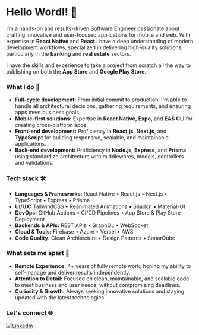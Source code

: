 # Hello Wordl! 👋 

I’m a hands-on and results-driven Software Engineer passionate about crafting innovative and user-focused applications for mobile and web. With expertise in **React Native** and **React** I have a deep understanding of modern development workflows, specialized in delivering high-quality solutions, particularly in the **banking** and **real estate** sectors.

I have the skills and experience to take a project from scratch all the way to publishing on both the **App Store** and **Google Play Store**.

### What I do 🚀
- **Full-cycle development:** From initial commit to production! I'm able to handle all architectural decisions, gathering requirements, and ensuring apps meet business goals.
- **Mobile-first solutions:** Expertise in **React Native**, **Expo**, and **EAS CLI** for creating cross-platform apps.
- **Front-end development:** Proficiency in **React.js**, **Next.js**, and **TypeScript** for building responsive, scalable, and maintainable applications.
- **Back-end development:** Proficiency in **Node.js**, **Express**, and **Prisma** using standardize architecture with middlewares, models, controllers and validations.

### Tech stack 🛠️
- **Languages & Frameworks:** React Native • React.js • Next.js • TypeScript • Express • Prisma
- **UI/UX:** TailwindCSS • Reanimated Animations • Shadcn • Material-UI
- **DevOps:** GitHub Actions • CI/CD Pipelines • App Store & Play Store Deployment
- **Backends & APIs:** REST APIs • GraphQL • WebSocket
- **Cloud & Tools:** Firebase • Azure • Vercel • AWS
- **Code Quality:** Clean Architecture • Design Patterns • SonarQube

### What sets me apart 🎯
- **Remote Experience:** 4+ years of fully remote work, honing my ability to self-manage and deliver results independently.
- **Attention to Detail:** Focused on clean, maintainable, and scalable code to meet business and user needs, without compromising deadlines.
- **Curiosity & Growth:** Always seeking innovative solutions and staying updated with the latest technologies.

### Let's connect 🌐
[![LinkedIn](https://img.shields.io/badge/LinkedIn-thiagomunich-blue?style=for-the-badge&logo=linkedin)](https://www.linkedin.com/in/thiagomunich/)
